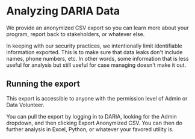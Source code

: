 # Analyzing DARIA Data

We provide an anonymized CSV export so you can learn more about your program, report back to stakeholders, or whatever else.

In keeping with our security practices, we intentionally limit identifiable information exported. This is to make sure that data leaks don't include names, phone numbers, etc. In other words, some information that is less useful for analysis but still useful for case managing doesn't make it out.

## Running the export

This export is accessible to anyone with the permission level of Admin or Data Volunteer.

You can pull the export by logging in to DARIA, looking for the Admin dropdown, and then clicking Export Anonymized CSV. You can then do further analysis in Excel, Python, or whatever your favored utility is.
